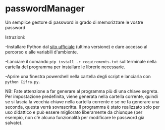# passwordManager
Un semplice gestore di password in grado di memorizzare le vostre password

Istruzioni:

-Installare Python dal [sito ufficiale](https://www.python.org/downloads/) (ultima versione) e dare accesso al percorso e alle variabili d'ambiente.

-Lanciare il comando ```pip install -r requirements.txt``` sul terminale nella cartella del programma per installare le librerie necessarie.

-Aprire una finestra powershell nella cartella degli script e lanciarla con ```python Cifra.py```.


NB: Fate attenzione a far generare al programma più di una chiave segreta. Per impostazione predefinita, viene generata nella cartella corrente, quindi se si lascia la vecchia chiave nella cartella corrente e se ne fa generare una seconda, questa verrà sovrascritta. Il programma è stato realizzato solo per uso didattico e può essere migliorato liberamente da chiunque (per esempio, non c'è alcuna funzionalità per modificare le password già salvate).